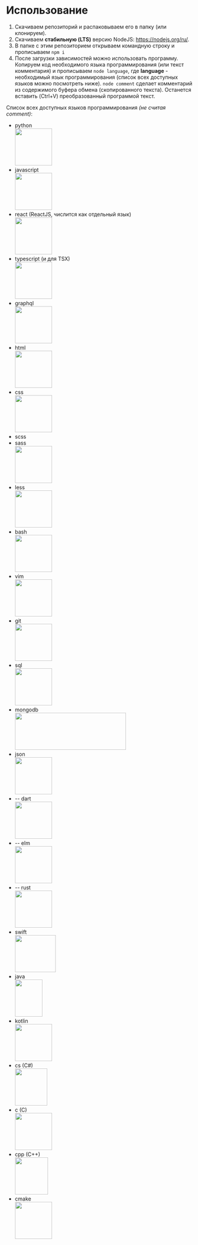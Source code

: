 
# Использование
1. Скачиваем репозиторий и распаковываем его в папку (или клонируем).
2. Скачиваем **стабильную (LTS)** версию NodeJS: https://nodejs.org/ru/.
3. В папке с этим репозиторием открываем командную строку и прописываем ``` npm i ```
4. После загрузки зависимостей можно использовать программу. Копируем код необходимого языка программирования (или текст комментария) и прописываем ``` node language ```, где **language** - необходимый язык программирования (список всех доступных языков можно посмотреть ниже). ``` node comment ``` сделает комментарий из содержимого буфера обмена (скопированного текста). Останется вставить (Ctrl+V) преобразованный программой текст.

Список всех доступных языков программирования _(не считая comment)_:
* python
<br><img src="https://camo.githubusercontent.com/91de473fa3f2f749a56effc3e64f1049d108251f/68747470733a2f2f75706c6f61642e77696b696d656469612e6f72672f77696b6970656469612f636f6d6d6f6e732f7468756d622f632f63332f507974686f6e2d6c6f676f2d6e6f746578742e7376672f37363870782d507974686f6e2d6c6f676f2d6e6f746578742e7376672e706e67" width="100" height="100">
* javascript
<br><img src="https://upload.wikimedia.org/wikipedia/commons/thumb/9/99/Unofficial_JavaScript_logo_2.svg/1200px-Unofficial_JavaScript_logo_2.svg.png" width="100" height="100">
* react (ReactJS, числится как отдельный язык)
<br><img src="https://cdn.iconscout.com/icon/free/png-256/react-1-282599.png" width="100" height="100">
* typescript (и для TSX)
<br><img src="https://i0.wp.com/storage.googleapis.com/blog-images-backup/1*0ei2MOQxAzF7krm-v60wnQ.jpeg?ssl=1" width="100" height="100">
* graphql
<br><img src="https://upload.wikimedia.org/wikipedia/commons/thumb/1/17/GraphQL_Logo.svg/1200px-GraphQL_Logo.svg.png" width="100" height="100">
* html
<br><img src="https://icons.iconarchive.com/icons/cornmanthe3rd/plex/256/Other-html-5-icon.png" width="100" height="100">
* css
<br><img src="https://cdn.iconscout.com/icon/free/png-256/css-118-569410.png" width="100" height="100">
* scss
* sass
<br><img src="https://cdn.worldvectorlogo.com/logos/sass-1.svg" width="100" height="100">
* less
<br><img src="https://cdn.iconscout.com/icon/free/png-256/less-18-1175145.png" width="100" height="100">
* bash
<br><img src="https://upload.wikimedia.org/wikipedia/commons/thumb/2/20/Bash_Logo_black_and_white_icon_only.svg/896px-Bash_Logo_black_and_white_icon_only.svg.png" width="100" height="100">
* vim
<br><img src="https://cdn.worldvectorlogo.com/logos/vim.svg" width="100" height="100">
* git
<br><img src="https://upload.wikimedia.org/wikipedia/commons/thumb/3/3f/Git_icon.svg/1024px-Git_icon.svg.png" width="100" height="100">
* sql
<br><img src="https://www.flaticon.com/svg/static/icons/svg/29/29594.svg" width="100" height="100">
* mongodb
<br><img src="https://upload.wikimedia.org/wikipedia/commons/thumb/9/93/MongoDB_Logo.svg/1280px-MongoDB_Logo.svg.png" width="300" height="100">
* json
<br><img src="https://image.flaticon.com/icons/png/512/136/136443.png" width="100" height="100">
* -- dart
<br><img src="https://avatars3.githubusercontent.com/u/1609975?s=400&v=4" width="100" height="100">
* -- elm
<br><img src="https://upload.wikimedia.org/wikipedia/commons/thumb/f/f3/Elm_logo.svg/1024px-Elm_logo.svg.png" width="100" height="100">
* -- rust
<br><img src="https://upload.wikimedia.org/wikipedia/ru/thumb/d/d5/Rust_programming_language_black_logo.svg/1200px-Rust_programming_language_black_logo.svg.png" width="100" height="100">
* swift
<br><img src="https://upload.wikimedia.org/wikipedia/commons/thumb/9/9d/Swift_logo.svg/1200px-Swift_logo.svg.png" width="110" height="100">
* java
<br><img src="https://seeklogo.com/images/J/java-logo-7F8B35BAB3-seeklogo.com.png" width="74" height="100">
* kotlin
<br><img src="https://upload.wikimedia.org/wikipedia/commons/thumb/7/74/Kotlin-logo.svg/600px-Kotlin-logo.svg.png" width="100" height="100">
* cs (C#)
<br><img src="https://seeklogo.com/images/C/c-sharp-c-logo-02F17714BA-seeklogo.com.png" width="87" height="100">
* c (C)
<br><img src="https://cdn.iconscout.com/icon/free/png-256/c-programming-569564.png" width="100" height="100">
* cpp (C++)
<br><img src="https://upload.wikimedia.org/wikipedia/commons/thumb/1/18/ISO_C%2B%2B_Logo.svg/306px-ISO_C%2B%2B_Logo.svg.png" width="89" height="100">
* cmake
<br><img src="https://upload.wikimedia.org/wikipedia/commons/thumb/1/13/Cmake.svg/1200px-Cmake.svg.png" width="100" height="100">